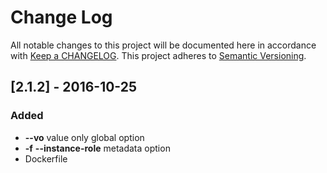 # Change Log
All notable changes to this project will be documented here in
accordance with [Keep a CHANGELOG][keep-changelog-url].
This project adheres to [Semantic Versioning][semver-url].

## [2.1.2] - 2016-10-25

### Added
- **--vo** value only global option
- **-f** **--instance-role** metadata option
- Dockerfile


[semver-url]: http://semver.org
[keep-changelog-url]: http://keepachangelog.com/
